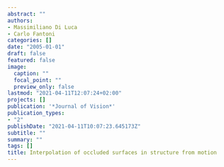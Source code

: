 ```yaml
---
abstract: ""
authors:
- Massimiliano Di Luca
- Carlo Fantoni
categories: []
date: "2005-01-01"
draft: false
featured: false
image:
  caption: ""
  focal_point: ""
  preview_only: false
lastmod: "2021-04-11T12:07:24+02:00"
projects: []
publication: '*Journal of Vision*'
publication_types:
- "2"
publishDate: "2021-04-11T10:07:23.645173Z"
subtitle: ""
summary: ""
tags: []
title: Interpolation of occluded surfaces in structure from motion
---
```

